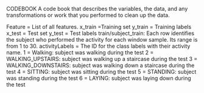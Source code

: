 CODEBOOK
A code book that describes the variables, the data, and any transformations or work that you performed to clean up the data.


Feature = List of all features.
x_train =Training set
y_train = Training labels
x_test = Test set
y_test = Test labels
train/subject_train: Each row identifies the subject who performed the activity for each window sample. Its range is from 1 to 30. 
activityLabels = The ID for the class labels with their activity name.
1 = Walking: subject was walking during the test
2 = WALKING_UPSTAIRS: subject was walking up a staircase during the test
3 = WALKING_DOWNSTAIRS: subject was walking down a staircase during the test
4 = SITTING: subject was sitting during the test
5 = STANDING: subject was standing during the test
6 = LAYING: subject was laying down during the test
